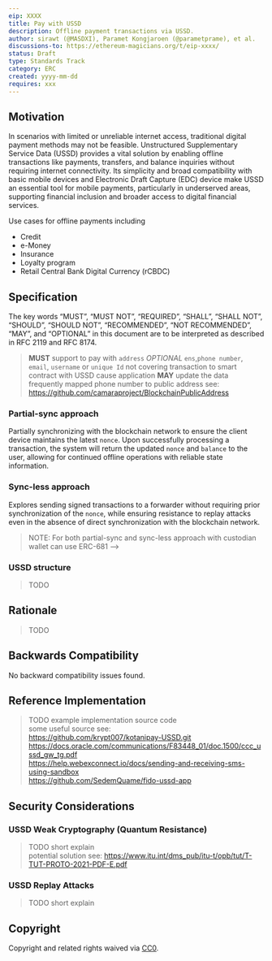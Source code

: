 ```yaml
---
eip: XXXX
title: Pay with USSD
description: Offline payment transactions via USSD.
author: sirawt (@MASDXI), Paramet Kongjaroen (@parametprame), et al.
discussions-to: https://ethereum-magicians.org/t/eip-xxxx/
status: Draft
type: Standards Track
category: ERC
created: yyyy-mm-dd
requires: xxx
---
```


<!-- 
# requires: 155, 137, 191, 681, 712 assuming
something similar to the ERC-7798: Tap to pay?
-->

## Motivation
In scenarios with limited or unreliable internet access, traditional digital payment methods may not be feasible. Unstructured Supplementary Service Data (USSD) provides a vital solution by enabling offline transactions like payments, transfers, and balance inquiries without requiring internet connectivity. Its simplicity and broad compatibility with basic mobile devices and Electronic Draft Capture (EDC) device make USSD an essential tool for mobile payments, particularly in underserved areas, supporting financial inclusion and broader access to digital financial services.

Use cases for offline payments including
- Credit
- e-Money
- Insurance
- Loyalty program
- Retail Central Bank Digital Currency (rCBDC)

## Specification

The key words “MUST”, “MUST NOT”, “REQUIRED”, “SHALL”, “SHALL NOT”, “SHOULD”, “SHOULD NOT”, “RECOMMENDED”, “NOT RECOMMENDED”, “MAY”, and “OPTIONAL” in this document are to be interpreted as described in RFC 2119 and RFC 8174.


> **MUST** support to pay with `address` *OPTIONAL* `ens`,`phone number`, `email`, `username` or `unique Id`
not covering transaction to smart contract with USSD cause application **MAY** update the data frequently
mapped phone number to public address see: https://github.com/camaraproject/BlockchainPublicAddress 


### Partial-sync approach

Partially synchronizing with the blockchain network to ensure the client device maintains the latest `nonce`. Upon successfully processing a transaction, the system will return the updated `nonce` and `balance` to the user, allowing for continued offline operations with reliable state information.

### Sync-less approach

Explores sending signed transactions to a forwarder without requiring prior synchronization of the `nonce`, while ensuring resistance to replay attacks even in the absence of direct synchronization with the blockchain network.

> NOTE: For both partial-sync and sync-less approach with custodian wallet can use ERC-681 -->

### USSD structure

>TODO

## Rationale

> TODO

## Backwards Compatibility

No backward compatibility issues found.

## Reference Implementation

> TODO example implementation source code  
> some useful source see:   
> https://github.com/krypt007/kotanipay-USSD.git
> https://docs.oracle.com/communications/F83448_01/doc.1500/ccc_ussd_gw_tg.pdf  
> https://help.webexconnect.io/docs/sending-and-receiving-sms-using-sandbox  
> https://github.com/SedemQuame/fido-ussd-app  

## Security Considerations

### USSD Weak Cryptography (Quantum Resistance)

> TODO short explain  
> potential solution see: https://www.itu.int/dms_pub/itu-t/opb/tut/T-TUT-PROTO-2021-PDF-E.pdf


### USSD Replay Attacks

> TODO short explain

## Copyright

Copyright and related rights waived via [CC0](../LICENSE.md).